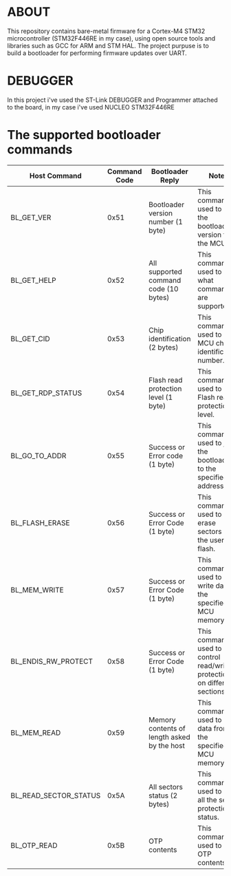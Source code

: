 
# ABOUT
 This repository contains bare-metal firmware for a Cortex-M4 STM32 microcontroller (STM32F446RE in my case), using open source tools and libraries such as GCC for ARM and STM HAL. The project purpuse is to build a bootloader for performing firmware updates over UART.

# DEBUGGER
In this project i've used the ST-Link DEBUGGER and Programmer attached to the board, in my case i've used NUCLEO STM32F446RE 

# The supported bootloader commands

| Host Command          | Command Code | Bootloader Reply                            | Notes                                                                        |
| --------------------- | ------------ | ------------------------------------------- | ---------------------------------------------------------------------------- |
| BL_GET_VER            | 0x51         | Bootloader version number (1 byte)          | This command is used to read the bootloader version from the MCU.            |
| BL_GET_HELP           | 0x52         | All supported command code (10 bytes)       | This command is used to get what commands are supported.                     |
| BL_GET_CID            | 0x53         | Chip identification (2 bytes)               | This command is used to get MCU chip identification number.                  |
| BL_GET_RDP_STATUS     | 0x54         | Flash read protection level (1 byte)        | This command is used to get Flash read protection level.                     |
| BL_GO_TO_ADDR         | 0x55         | Success or Error code (1 byte)              | This command is used to jump the bootloader to the specified address.        |
| BL_FLASH_ERASE        | 0x56         | Success or Error Code (1 byte)              | This command is used to erase sectors of the user flash.                     |
| BL_MEM_WRITE          | 0x57         | Success or Error Code (1 byte)              | This command is used to write data to the specified MCU memory.              |
| BL_ENDIS_RW_PROTECT   | 0x58         | Success or Error Code (1 byte)              | This command is used to control read/write protection on different sections. |
| BL_MEM_READ           | 0x59         | Memory contents of length asked by the host | This command is used to read data from the specified MCU memory.             |
| BL_READ_SECTOR_STATUS | 0x5A         | All sectors status (2 bytes)                | This command is used to read all the sector protection status.               |
| BL_OTP_READ           | 0x5B         | OTP contents                                | This command is used to read OTP contents.                                   |
